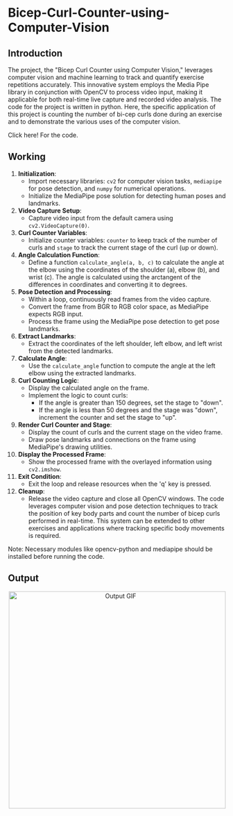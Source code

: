 # Bicep-Curl-Counter-using-Computer-Vision


## Introduction

The project, the "Bicep Curl Counter using Computer Vision," leverages computer vision and machine learning to track and quantify exercise repetitions accurately. This innovative system employs the Media Pipe library in conjunction with OpenCV to process video input, making it applicable for both real-time live capture and recorded video analysis. The code for the project is written in python. Here, the specific application of this project is counting the number of bi-cep curls done during an exercise and to demonstrate the various uses of the computer vision.


Click <a herf="https://github.com/vamshirayala/Bicep-Curl-Counter-using-Computer-Vision/blob/main/curl_counter.py">here!</a> For the code.

## Working

1. **Initialization**:
   - Import necessary libraries: `cv2` for computer vision tasks, `mediapipe` for pose detection, and `numpy` for numerical operations.
   - Initialize the MediaPipe pose solution for detecting human poses and landmarks.
2. **Video Capture Setup**:
   - Capture video input from the default camera using `cv2.VideoCapture(0)`.
3. **Curl Counter Variables**:
   - Initialize counter variables: `counter` to keep track of the number of curls and `stage` to track the current stage of the curl (up or down).
4. **Angle Calculation Function**:
   - Define a function `calculate_angle(a, b, c)` to calculate the angle at the elbow using the coordinates of the shoulder (a), elbow (b), and wrist (c). The angle is calculated using the arctangent of the differences in coordinates and converting it to degrees.
5. **Pose Detection and Processing**:
   - Within a loop, continuously read frames from the video capture.
   - Convert the frame from BGR to RGB color space, as MediaPipe expects RGB input.
   - Process the frame using the MediaPipe pose detection to get pose landmarks.
6. **Extract Landmarks**:
   - Extract the coordinates of the left shoulder, left elbow, and left wrist from the detected landmarks.
7. **Calculate Angle**:
   - Use the `calculate_angle` function to compute the angle at the left elbow using the extracted landmarks.
8. **Curl Counting Logic**:
   - Display the calculated angle on the frame.
   - Implement the logic to count curls:
     - If the angle is greater than 150 degrees, set the stage to "down".
     - If the angle is less than 50 degrees and the stage was "down", increment the counter and set the stage to "up".
9. **Render Curl Counter and Stage**:
   - Display the count of curls and the current stage on the video frame.
   - Draw pose landmarks and connections on the frame using MediaPipe's drawing utilities.
10. **Display the Processed Frame**:
    - Show the processed frame with the overlayed information using `cv2.imshow`.
11. **Exit Condition**:
    - Exit the loop and release resources when the 'q' key is pressed.
12. **Cleanup**:
    - Release the video capture and close all OpenCV windows.
The code leverages computer vision and pose detection techniques to track the position of key body parts and count the number of bicep curls performed in real-time. This system can be extended to other exercises and applications where tracking specific body movements is required.


Note: Necessary modules like opencv-python and mediapipe should be installed before running the code.
 
## Output

<div align="center">
    <img src="https://github.com/vamshirayala/Bicep-Curl-Counter-using-Computer-Vision/assets/101399344/1d49159f-4565-42e0-8107-2bbcb8b2fc43" alt="Output GIF" width="500"/>
</div>

